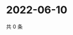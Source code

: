 # 2022-06-10

共 0 条

<!-- BEGIN WEIBO -->
<!-- 最后更新时间 Fri Jun 10 2022 01:17:19 GMT+0800 (China Standard Time) -->

<!-- END WEIBO -->
